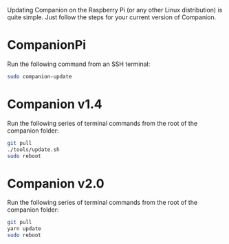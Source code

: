 Updating Companion on the Raspberry Pi (or any other Linux distribution) is quite simple. Just follow the steps for your current version of Companion.

# CompanionPi

Run the following command from an SSH terminal:

```bash
sudo companion-update
```

# Companion v1.4

Run the following series of terminal commands from the root of the companion folder:

```bash
git pull
./tools/update.sh
sudo reboot
```

# Companion v2.0

Run the following series of terminal commands from the root of the companion folder:

```bash
git pull
yarn update
sudo reboot
```
